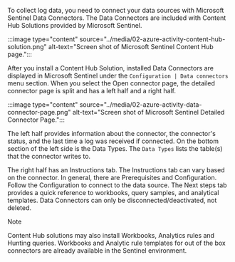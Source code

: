 To collect log data, you need to connect your data sources with Microsoft Sentinel Data Connectors. The Data Connectors are included with Content Hub Solutions provided by Microsoft Sentinel.

:::image type="content" source="../media/02-azure-activity-content-hub-solution.png" alt-text="Screen shot of Microsoft Sentinel Content Hub page.":::

After you install a Content Hub Solution, installed Data Connectors are displayed in Microsoft Sentinel under the `Configuration | Data connectors` menu section. When you select the Open connector page, the detailed connector page is split and has a left half and a right half.

:::image type="content" source="../media/02-azure-activity-data-connector-page.png" alt-text="Screen shot of Microsoft Sentinel Detailed Connector Page.":::

The left half provides information about the connector, the connector's status, and the last time a log was received if connected.  On the bottom section of the left side is the Data Types. The `Data Types` lists the table(s) that the connector writes to.

The right half has an Instructions tab. The Instructions tab can vary based on the connector. In general, there are Prerequisites and Configuration. Follow the Configuration to connect to the data source. The Next steps tab provides a quick reference to workbooks, query samples, and analytical templates. Data Connectors can only be disconnected/deactivated, not deleted.

> [!NOTE]
> Content Hub solutions may also install Workbooks, Analytics rules and Hunting queries. Workbooks and Analytic rule templates for out of the box connectors are already available in the Sentinel environment.
